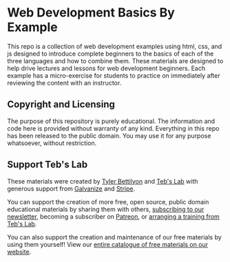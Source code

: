 # Web Development Basics By Example

This repo is a collection of web development examples using html, css, and js designed to introduce complete beginners to the basics of each of the three languages and how to combine them. These materials are designed to help drive lectures and lessons for web development beginners. Each example has a micro-exercise for students to practice on immediately after reviewing the content with an instructor.

## Copyright and Licensing

The purpose of this repository is purely educational. The information and code here is provided without warranty of any kind. Everything in this repo has been released to the public domain. You may use it for any purpose whatsoever, without restriction.

## Support Teb's Lab

These materials were created by [Tyler Bettilyon](https://www.linkedin.com/in/tylerbettilyon/) and [Teb's Lab](https://tebs-lab.com) with generous support from [Galvanize](https://www.galvanize.com/) and [Stripe](https://stripe.com/). 

You can support the creation of more free, open source, public domain educational materials by sharing them with others, [subscribing to our newsletter](http://eepurl.com/dum8IP), becoming a subscriber on [Patreon](https://www.patreon.com/tebsLab), or [arranging a training from Teb's Lab](https://www.tebs-lab.com/contracting).

You can also support the creation and maintenance of our free materials by using them yourself! View our [entire catalogue of free materials on our website](https://www.tebs-lab.com/education).
